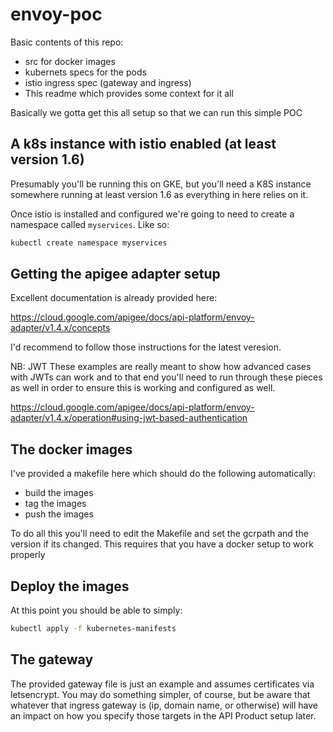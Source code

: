 # envoy-poc
Basic contents of this repo:
* src for docker images
* kubernets specs for the pods
* istio ingress spec (gateway and ingress)
* This readme which provides some context for it all

Basically we gotta get this all setup so that we can run this simple POC

## A k8s instance with istio enabled (at least version 1.6)
Presumably you'll be running this on GKE, but you'll need a K8S instance 
somewhere running at least version 1.6 as everything in here relies on it.

Once istio is installed and configured we're going to need to create a
namespace called `myservices`. Like so:

```bash
kubectl create namespace myservices
```

## Getting the apigee adapter setup
Excellent documentation is already provided here:

https://cloud.google.com/apigee/docs/api-platform/envoy-adapter/v1.4.x/concepts

I'd recommend to follow those instructions for the latest veresion. 

NB: JWT
These examples are really meant to show how advanced cases with JWTs can work 
and to that end you'll need to run through these pieces as well in order
to ensure this is working and configured as well.

https://cloud.google.com/apigee/docs/api-platform/envoy-adapter/v1.4.x/operation#using-jwt-based-authentication

## The docker images
I've provided a makefile here which should do the following automatically:
* build the images
* tag the images
* push the images 

To do all this you'll need to edit the Makefile and set the gcrpath and the
version if its changed. This requires that you have a docker setup to work
properly

## Deploy the images
At this point you should be able to simply:

```bash
kubectl apply -f kubernetes-manifests
```

## The gateway
The provided gateway file is just an example and assumes certificates via
letsencrypt.  You may do something simpler, of course, but be aware that
whatever that ingress gateway is (ip, domain name, or otherwise) will have
an impact on how you specify those targets in the API Product setup later.
